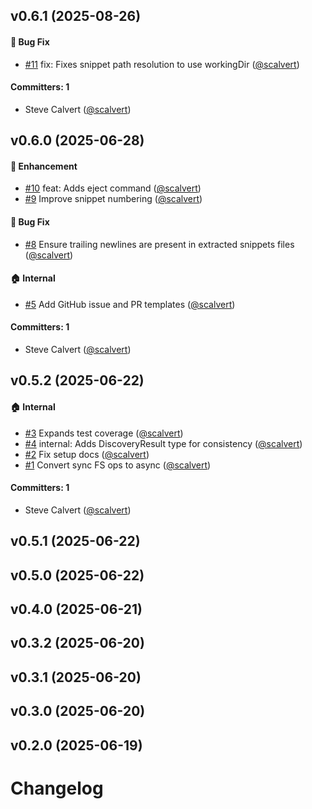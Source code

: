 
## v0.6.1 (2025-08-26)

#### :bug: Bug Fix
* [#11](https://github.com/scalvert/markdown-code/pull/11) fix: Fixes snippet path resolution to use workingDir ([@scalvert](https://github.com/scalvert))

#### Committers: 1
- Steve Calvert ([@scalvert](https://github.com/scalvert))


## v0.6.0 (2025-06-28)

#### :rocket: Enhancement

- [#10](https://github.com/scalvert/markdown-code/pull/10) feat: Adds eject command ([@scalvert](https://github.com/scalvert))
- [#9](https://github.com/scalvert/markdown-code/pull/9) Improve snippet numbering ([@scalvert](https://github.com/scalvert))

#### :bug: Bug Fix

- [#8](https://github.com/scalvert/markdown-code/pull/8) Ensure trailing newlines are present in extracted snippets files ([@scalvert](https://github.com/scalvert))

#### :house: Internal

- [#5](https://github.com/scalvert/markdown-code/pull/5) Add GitHub issue and PR templates ([@scalvert](https://github.com/scalvert))

#### Committers: 1

- Steve Calvert ([@scalvert](https://github.com/scalvert))

## v0.5.2 (2025-06-22)

#### :house: Internal

- [#3](https://github.com/scalvert/markdown-code/pull/3) Expands test coverage ([@scalvert](https://github.com/scalvert))
- [#4](https://github.com/scalvert/markdown-code/pull/4) internal: Adds DiscoveryResult type for consistency ([@scalvert](https://github.com/scalvert))
- [#2](https://github.com/scalvert/markdown-code/pull/2) Fix setup docs ([@scalvert](https://github.com/scalvert))
- [#1](https://github.com/scalvert/markdown-code/pull/1) Convert sync FS ops to async ([@scalvert](https://github.com/scalvert))

#### Committers: 1

- Steve Calvert ([@scalvert](https://github.com/scalvert))

## v0.5.1 (2025-06-22)

## v0.5.0 (2025-06-22)

## v0.4.0 (2025-06-21)

## v0.3.2 (2025-06-20)

## v0.3.1 (2025-06-20)

## v0.3.0 (2025-06-20)

## v0.2.0 (2025-06-19)

# Changelog
